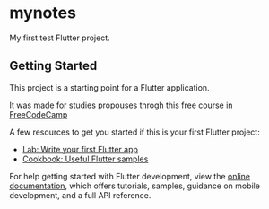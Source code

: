 # mynotes

My first test Flutter project.

## Getting Started

This project is a starting point for a Flutter application.

It was made for studies propouses throgh this free course in [FreeCodeCamp](https://www.youtube.com/watch?v=VPvVD8t02U8)

A few resources to get you started if this is your first Flutter project:

- [Lab: Write your first Flutter app](https://docs.flutter.dev/get-started/codelab)
- [Cookbook: Useful Flutter samples](https://docs.flutter.dev/cookbook)

For help getting started with Flutter development, view the
[online documentation](https://docs.flutter.dev/), which offers tutorials,
samples, guidance on mobile development, and a full API reference.
